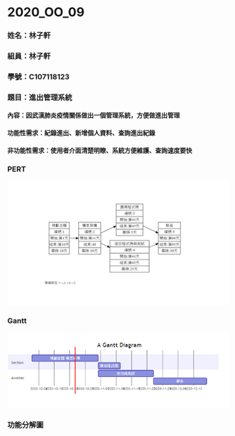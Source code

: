# 2020_OO_09
### 姓名：林子軒
### 組員：林子軒
### 學號：C107118123 
### 題目：進出管理系統
#### 內容：因武漢肺炎疫情關係做出一個管理系統，方便做進出管理
#### 功能性需求：紀錄進出、新增個人資料、查詢進出紀錄
    
#### 非功能性需求：使用者介面清楚明瞭、系統方便維護、查詢速度要快
### PERT
![PERT](PERT.png "PERT")
### Gantt
![Gantt](Gantt.png "Gantt")
### 功能分解圖

